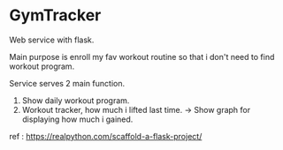 # GymTracker

Web service with flask.

Main purpose is enroll my fav workout routine so that i don't need to find workout program.

Service serves 2 main function.

1. Show daily workout program.
2. Workout tracker, how much i lifted last time. -> Show graph for displaying how much i gained.


ref : https://realpython.com/scaffold-a-flask-project/
